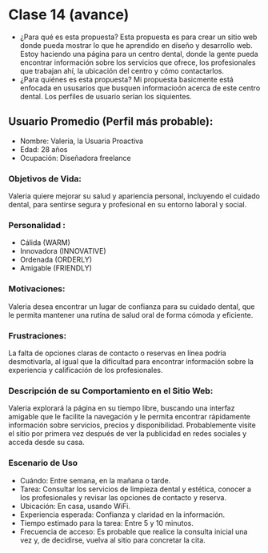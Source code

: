 # Clase 14 (avance)

- ¿Para qué es esta propuesta?
Esta propuesta es para crear un sitio web donde pueda mostrar lo que he aprendido en diseño y desarrollo web. Estoy haciendo una página para un centro dental, donde la gente pueda encontrar información sobre los servicios que ofrece, los profesionales que trabajan ahí, la ubicación del centro y cómo contactarlos.
- ¿Para quiénes es esta propuesta? 
Mi propuesta basicmente está enfocada en ususarios que busquen informacioón acerca de este centro dental.
Los perfiles de usuario serían los siquientes.
## Usuario Promedio (Perfil más probable):
- Nombre: Valeria, la Usuaria Proactiva
- Edad: 28 años
- Ocupación: Diseñadora freelance
### Objetivos de Vida:

Valeria quiere mejorar su salud y apariencia personal, incluyendo el cuidado dental, para sentirse segura y profesional en su entorno laboral y social.

### Personalidad :
- Cálida (WARM)
- Innovadora (INNOVATIVE)
- Ordenada (ORDERLY)
- Amigable (FRIENDLY)
### Motivaciones:

Valeria desea encontrar un lugar de confianza para su cuidado dental, que le permita mantener una rutina de salud oral de forma cómoda y eficiente.

### Frustraciones:
La falta de opciones claras de contacto o reservas en línea podría desmotivarla, al igual que la dificultad para encontrar información sobre la experiencia y calificación de los profesionales.

### Descripción de su Comportamiento en el Sitio Web:

Valeria explorará la página en su tiempo libre, buscando una interfaz amigable que le facilite la navegación y le permita encontrar rápidamente información sobre servicios, precios y disponibilidad. Probablemente visite el sitio por primera vez después de ver la publicidad en redes sociales y acceda desde su casa.

### Escenario de Uso

- Cuándo: Entre semana, en la mañana o tarde.
- Tarea: Consultar los servicios de limpieza dental y estética, conocer a los profesionales y revisar las opciones de contacto y reserva.
- Ubicación: En casa, usando WiFi.
- Experiencia esperada: Confianza y claridad en la información.
- Tiempo estimado para la tarea: Entre 5 y 10 minutos.
- Frecuencia de acceso: Es probable que realice la consulta inicial una vez y, de decidirse, vuelva al sitio para concretar la cita.

